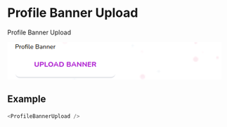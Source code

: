 # Profile Banner Upload

Profile Banner Upload

![](./readmeIMG/2023-02-22-12-19-21.png)

## Example

```js
<ProfileBannerUpload />
```
